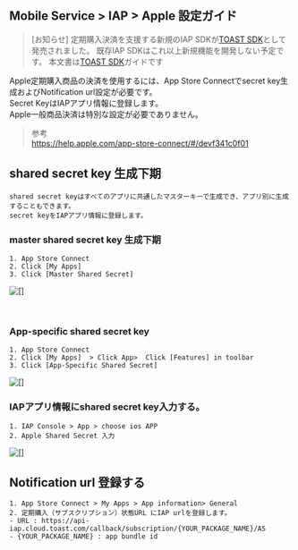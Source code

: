 ## Mobile Service > IAP > Apple 設定ガイド

> [お知らせ]
> 定期購入決済を支援する新規のIAP SDKが[TOAST SDK](http://docs.toast.com/ja/TOAST/ja/toast-sdk/overview/)として発売されました。
> 既存IAP SDKはこれ以上新規機能を開発しない予定です。
> 本文書は[TOAST SDK](http://docs.toast.com/ja/TOAST/ja/toast-sdk/overview/)ガイドです

Apple定期購入商品の決済を使用するには、App Store Connectでsecret key生成およびNotification url設定が必要です。<br>
Secret KeyはIAPアプリ情報に登録します。<br>
Apple一般商品決済は特別な設定が必要でありません。




> 参考<br>
> https://help.apple.com/app-store-connect/#/devf341c0f01

## shared secret key 生成下期
```
shared secret keyはすべてのアプリに共通したマスターキーで生成でき、アプリ別に生成することもできます。
secret keyをIAPアプリ情報に登録します。
```

### master shared secret key 生成下期
```
1. App Store Connect
2. Click [My Apps] 
3. Click [Master Shared Secret]
```
![[]](http://static.toastoven.net/prod_iap/iap-console-apple-shared-key-1.png)

<br>

### App-specific shared secret key
```
1. App Store Connect
2. Click [My Apps]  > Click App>  Click [Features] in toolbar
3. Click [App-Specific Shared Secret]
```
![[]](http://static.toastoven.net/prod_iap/iap-console-apple-shared-key-2.png)


### IAPアプリ情報にshared secret key入力する。
```
1. IAP Console > App > choose ios APP
2. Apple Shared Secret 入力
```
![[]](http://static.toastoven.net/prod_iap/iap-console-apple-edit.png)



## Notification url 登録する
```
1. App Store Connect > My Apps > App information> General
2. 定期購入（サブスクリプション）状態URL にIAP urlを登録します。
- URL : https://api-iap.cloud.toast.com/callback/subscription/{YOUR_PACKAGE_NAME}/AS
- {YOUR_PACKAGE_NAME} : app bundle id
```

